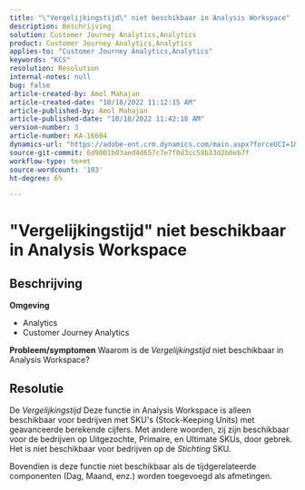 ```yaml
---
title: "\"Vergelijkingstijd\" niet beschikbaar in Analysis Workspace"
description: Beschrijving
solution: Customer Journey Analytics,Analytics
product: Customer Journey Analytics,Analytics
applies-to: "Customer Journey Analytics,Analytics"
keywords: "KCS"
resolution: Resolution
internal-notes: null
bug: false
article-created-by: Amol Mahajan
article-created-date: "10/18/2022 11:12:15 AM"
article-published-by: Amol Mahajan
article-published-date: "10/18/2022 11:42:18 AM"
version-number: 3
article-number: KA-16604
dynamics-url: "https://adobe-ent.crm.dynamics.com/main.aspx?forceUCI=1&pagetype=entityrecord&etn=knowledgearticle&id=a99d38b4-d54e-ed11-bba2-0022480866ad"
source-git-commit: 6d9001b03aed4d657c7e7f0d3cc58b33d2b0eb7f
workflow-type: tm+mt
source-wordcount: '103'
ht-degree: 6%

---
```


# &quot;Vergelijkingstijd&quot; niet beschikbaar in Analysis Workspace

## Beschrijving

<b>Omgeving</b>
- Analytics
- Customer Journey Analytics

<b>Probleem/symptomen</b>
Waarom is de *Vergelijkingstijd* niet beschikbaar in Analysis Workspace?


## Resolutie


De *Vergelijkingstijd* Deze functie in Analysis Workspace is alleen beschikbaar voor bedrijven met SKU&#39;s (Stock-Keeping Units) met geavanceerde berekende cijfers. Met andere woorden, zij zijn beschikbaar voor de bedrijven op Uitgezochte, Primaire, en Ultimate SKUs, door gebrek. Het is niet beschikbaar voor bedrijven op de *Stichting* SKU.

Bovendien is deze functie niet beschikbaar als de tijdgerelateerde componenten (Dag, Maand, enz.) worden toegevoegd als afmetingen.
